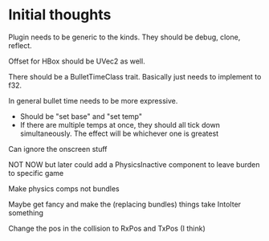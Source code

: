 # Initial thoughts

Plugin needs to be generic to the kinds. They should be debug, clone, reflect.

Offset for HBox should be UVec2 as well.

There should be a BulletTimeClass trait. Basically just needs to implement to f32.

In general bullet time needs to be more expressive. 

- Should be "set base" and "set temp"
- If there are multiple temps at once, they should all tick down simultaneously. The effect will be whichever one is greatest

Can ignore the onscreen stuff

NOT NOW but later could add a PhysicsInactive component to leave burden to specific game

Make physics comps not bundles

Maybe get fancy and make the (replacing bundles) things take IntoIter something

Change the pos in the collision to RxPos and TxPos (I think)